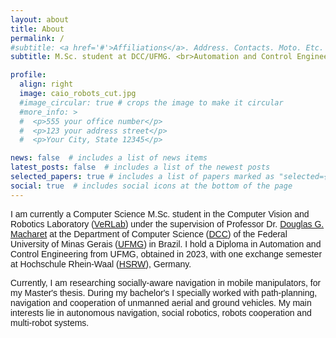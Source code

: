 ```yaml
---
layout: about
title: About
permalink: /
#subtitle: <a href='#'>Affiliations</a>. Address. Contacts. Moto. Etc.
subtitle: M.Sc. student at DCC/UFMG. <br>Automation and Control Engineer. 

profile:
  align: right
  image: caio_robots_cut.jpg
  #image_circular: true # crops the image to make it circular
  #more_info: >
  #  <p>555 your office number</p>
  #  <p>123 your address street</p>
  #  <p>Your City, State 12345</p>

news: false  # includes a list of news items
latest_posts: false  # includes a list of the newest posts
selected_papers: true # includes a list of papers marked as "selected={true}"
social: true  # includes social icons at the bottom of the page
---
```


<span style="font-family: 'Your Font', sans-serif;">I am currently a Computer Science M.Sc. student in the Computer Vision and Robotics Laboratory ([VeRLab](https://www.verlab.dcc.ufmg.br/)) under the supervision of Professor Dr. [Douglas G. Macharet](https://homepages.dcc.ufmg.br/~doug/site/en/) at the Department of Computer Science ([DCC](https://www.dcc.ufmg.br/)) of the Federal University of Minas Gerais ([UFMG](https://ufmg.br/)) in Brazil. I hold a Diploma in Automation and Control Engineering from UFMG, obtained in 2023, with one exchange semester at
Hochschule Rhein-Waal ([HSRW](https://www.hochschule-rhein-waal.de/en)), Germany.</span>

<span style="font-family: 'Your Font', sans-serif;">Currently, I am researching socially-aware navigation in mobile manipulators, for my Master's thesis. During my bachelor's I specially worked with path-planning, navigation and cooperation of unmanned aerial and ground vehicles. My main interests lie in autonomous navigation, social robotics, robots cooperation and multi-robot systems.</span>


<!-- 
<style>
  p {
    letter-spacing: 2px; /* Adjust the letter spacing */
    word-spacing: 5px;   /* Adjust the word spacing */
  }
</style>

Edit `_bibliography/papers.bib` and Jekyll will render your [publications page](/al-folio/publications/) automatically.

Link to your social media connections, too. This theme is set up to use [Font Awesome icons](https://fontawesome.com/) and [Academicons](https://jpswalsh.github.io/academicons/), like the ones below. Add your Facebook, Twitter, LinkedIn, Google Scholar, or just disable all of them.
-->